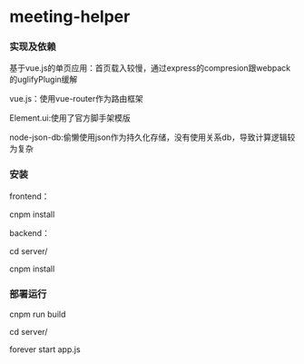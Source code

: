 # meeting-helper

### 实现及依赖

基于vue.js的单页应用：首页载入较慢，通过express的compresion跟webpack的uglifyPlugin缓解

vue.js：使用vue-router作为路由框架

Element.ui:使用了官方脚手架模版

node-json-db:偷懒使用json作为持久化存储，没有使用关系db，导致计算逻辑较为复杂



### 安装

frontend：

cnpm install 

backend：

cd server/

cnpm install



### 部署运行

cnpm run build

cd server/

forever start app.js 



